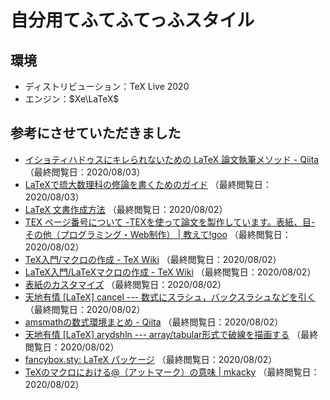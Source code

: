 # 自分用てふてふてっふスタイル

## 環境

- ディストリビューション：TeX Live 2020
- エンジン：$Xe\LaTeX$

## 参考にさせていただきました

- [イショティハドゥスにキレられないための LaTeX 論文執筆メソッド - Qiita](https://qiita.com/Ishotihadus/items/bbbb85f54e6a4e7aaac0)
（最終閲覧日：2020/08/03）
- [LaTeXで琉大数理科の修論を書くためのガイド](http://www.math.u-ryukyu.ac.jp/~tsukuda/computer/guide_uryukyu.html)
（最終閲覧日：2020/08/03）
- [LaTeX 文書作成方法](http://www.yamamo10.jp/yamamoto/comp/latex/make_doc/make_doc.html)
（最終閲覧日：2020/08/02）
- [TEX ページ番号について -TEXを使って論文を製作しています。表紙、目- その他（プログラミング・Web制作） | 教えて!goo](https://oshiete.goo.ne.jp/qa/2748969.html)
（最終閲覧日：2020/08/02）
- [TeX入門/マクロの作成 - TeX Wiki](https://texwiki.texjp.org/?TeX%E5%85%A5%E9%96%80%2F%E3%83%9E%E3%82%AF%E3%83%AD%E3%81%AE%E4%BD%9C%E6%88%90)
（最終閲覧日：2020/08/02）
- [LaTeX入門/LaTeXマクロの作成 - TeX Wiki](https://texwiki.texjp.org/?LaTeX%E5%85%A5%E9%96%80%2FLaTeX%E3%83%9E%E3%82%AF%E3%83%AD%E3%81%AE%E4%BD%9C%E6%88%90)
（最終閲覧日：2020/08/02）
- [表紙のカスタマイズ](http://tex.pc-physics.com/cover-customize.html)
（最終閲覧日：2020/08/02）
- [天地有情 [LaTeX] cancel --- 数式にスラシュ，バックスラシュなどを引く](https://konoyonohana.blog.fc2.com/blog-entry-216.html)
（最終閲覧日：2020/08/02）
- [amsmathの数式環境まとめ - Qiita](https://qiita.com/t_kemmochi/items/a4c390b4967b13f3afb7)
（最終閲覧日：2020/08/02）
- [天地有情 [LaTeX] arydshln  --- array/tabular形式で破線を描画する](https://konoyonohana.blog.fc2.com/blog-entry-507.html)
（最終閲覧日：2020/08/02）
- [fancybox.sty: LaTeX パッケージ](http://xyoshiki.web.fc2.com/tex/fancybox.html)
（最終閲覧日：2020/08/02）
- [TeXのマクロにおける@（アットマーク）の意味 | mkacky](https://mkacky.wordpress.com/2013/12/17/tex%E3%81%AE%E3%83%9E%E3%82%AF%E3%83%AD%E3%81%AB%E3%81%8A%E3%81%91%E3%82%8B%EF%BC%88%E3%82%A2%E3%83%83%E3%83%88%E3%83%9E%E3%83%BC%E3%82%AF%EF%BC%89%E3%81%AE%E6%84%8F%E5%91%B3/)
（最終閲覧日：2020/08/02）
